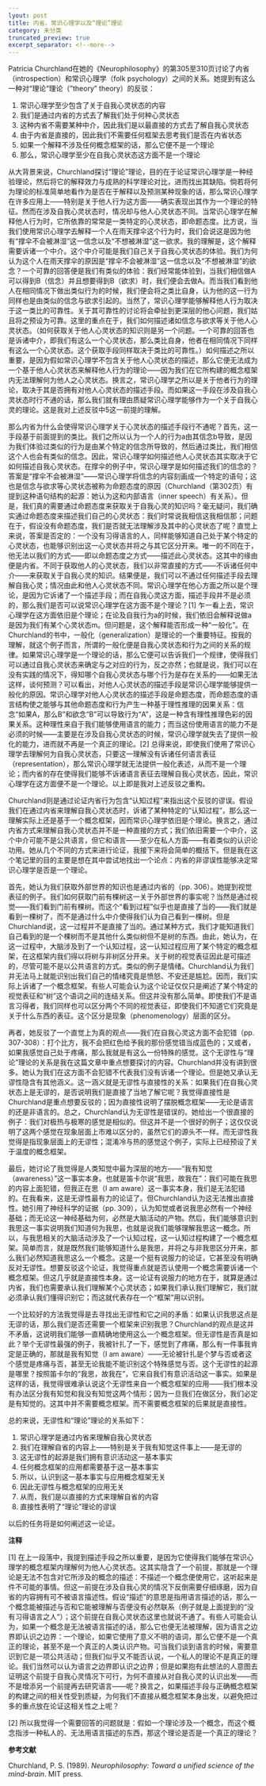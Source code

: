 ```yaml
---
lyout: post
title: 内省、常识心理学以及“理论”理论
category: 未分类
truncated_preview: true
excerpt_separator: <!--more-->
---
```


Patricia Churchland在她的《Neurophilosophy》的第305至310页讨论了内省（introspection）和常识心理学（folk psychology）之间的关系。她提到有这么一种对“理论”理论（”theory” theory）的反驳：

1. 常识心理学至少包含了关于自我心灵状态的内容
2. 我们是通过内省的方式去了解我们处于何种心灵状态
3. 这种内省不需要某种中介，因此我们是以最直接的方式去了解自我心灵状态
4. 由于内省是直接的，因此我们不需要任何框架去思考我们是否在内省状态
5. 如果一个解释不涉及任何概念框架的话，那么它便不是一个理论
6. 那么，常识心理学至少在自我心灵状态这方面不是一个理论

<!--more-->

从大背景来说，Churchland探讨“理论”理论，目的在于论证常识心理学是一种经验理论，然后将它的解释效力与成熟的科学理论对比，进而找出其缺陷。倘若将何为理论的标准简单地看作为是否在于解释以及预测某种现象的话，那么常识心理学在许多应用上——特别是关于他人行为这方面——确实表现出其作为一个理论的特征。然而在涉及自我心灵状态时，情况却与他人心灵状态不同。当常识心理学在解释他人行为时，它所依靠的常常是一类特定的心灵状态，即命题态度。比方说，当我们使用常识心理学去解释一个人在雨天撑伞这个行为时，我们会说这是因为他有“撑伞不会被淋湿”这一信念以及“不想被淋湿”这一欲求。我的理解是，这个解释需要诉诸一个中介。这个中介可能是我们自己关于自我心灵状态的体验。我们为何认为这个人在雨天撑伞的原因是“撑伞不会被淋湿”这一信念以及“不想被淋湿”的欲念？一个可靠的回答便是我们有类似的体验：我们经常能体验到，当我们相信做A可以得到B（信念）并且想要得到B（欲求）时，我们便会去做A。而当我们看到他人在相同情况下做出类似行为的时候，我们便会将之类比自身，认为他的这一行为同样也是由类似的信念与欲求引起的。当然了，常识心理学能够解释他人行为取决于这一类比的可靠性。关于其可靠性的讨论将会牵扯到更深层的他心问题，我们姑且将之预设为可靠。这里的重点在于，我们如何描述诸如信念与欲求等关于他人心灵状态。（如何获取关于他人心灵状态的知识则是另一个问题。一个可靠的回答也是诉诸中介，即我们有这么一个心灵状态，那么类比自身，他者在相同情况下同样有这么一个心灵状态。这个获取手段同样取决于类比的可靠性。）如何描述之所以重要，是因为假如常识心理学不包含关于他人心灵状态的描述，那么它便无法成为一个基于他人心灵状态来解释他人行为的理论——因为我们在它所构建的概念框架内无法理解何为他人之心灵状态。换言之，常识心理学之所以是关于他者行为的理论，取决于其是否拥有对他人心灵状态的描述手段。而如果这一手段在涉及自我心灵状态时行不通的话，那么我们就有理由质疑常识心理学能够作为一个关于自我心灵的理论。这是我对上述反驳中5这一前提的理解。

那么内省为什么会使得常识心理学关于心灵状态的描述手段行不通呢？首先，这一手段基于前面提到的类比。我们之所以认为一个人的行为a由其信念b导致，是因为我们体验过类似的行为是由某个特定的信念所导致的，然后通过类比，我们相信这个人也会有类似的信念。因此，常识心理学如何描述他人心灵状态其实取决于它如何描述自我心灵状态。在撑伞的例子中，常识心理学是如何描述我们的信念的？答案是“撑伞不会被淋湿”——常识心理学将信念的内容刻画成一个特定的语句；这也是信念与欲求等心灵状态被称为命题态度的原因（Churchland（第302页）有提到这种语句结构的起源：她认为这和内部语言（inner speech）有关系）。但是，我们真的需要通过命题态度来获取关于自我心灵的知识吗？毫无疑问，我们确实通过命题态度来描述我们自己的心灵状态：我们时常说我相信这我相信那；问题在于，假设没有命题态度，我们是否就无法理解涉及其中的心灵状态了呢？直觉上来说，答案是否定的：一个没有习得语言的人，同样能够知道自己处于某个特定的心灵状态，也能够识别出这一心灵状态并将之与其它区分开来。唯一的不同在于，他无法以我们的方式——即以命题态度之方式——描述此心灵状态。这其中的缘由便是内省。不同于获取他人的心灵状态，我们以非常直接的方式——不诉诸任何中介——来获取关于自我心灵的知识。结果便是，我们可以不通过任何描述手段去理解自我心灵；情况由此和他人心灵状态不同。常识心理学在他心方面之所以是个理论，是因为它诉诸了一个描述手段；而在自我心灵这方面，描述手段并不是必须的，那么我们是否可以说常识心理学在这方面不是个理论？[1] 乍一看上去，常识心理学在这方面依旧是个理论；在论及自我行为a的时候，我们依旧会解释说做a是因为我们有某个心灵状态m。但问题是，这个解释能否形成一种“一般化”。在Churchland的书中，一般化（generalization）是理论的一个重要特征。按我的理解，就这个例子而言，所谓的一般化便是自我心灵状态和行为之间的关系的规律。如果常识心理学是一个理论的话，那么它便可以告诉我们一个规律，使得我们可以通过自我心灵状态来确定与之对应的行为，反之亦然；也就是说，我们可以在没有实践的情况下，得知哪个自我心灵状态与哪个行为是存在关系的——如果无法这样，谈何预测？可以看出，对他人心灵状态的描述手段是常识心理学能够提供一般化的原因。常识心理学对他人心灵状态的描述手段是命题态度，而命题态度的语言结构使之能够与其他命题态度和行为产生一种基于理性推理的因果关系：信念“如果A，那么B”和欲念“B”可以导致行为“A”，这是一种含有理性推理色彩的因果关系。这种理性来自于我们能够使用语言的能力；而当这份使用语言的能力不是必须的时候——主要是在涉及自我心灵状态的时候，常识心理学就失去了提供一般化的能力，进而就不再是一个真正的理论。[2] 总得来说，即使我们使用了常识心理学去理解何为自我心灵状态，只要这一理解没有诉诸任何语言表征（representation），那么常识心理学就无法提供一般化表述，从而不是一个理论；而内省的存在使得我们能够不诉诸语言表征去理解自我心灵状态，因此，常识心理学在这方面便不是一个理论。以上即是我对上述反驳之重构。

Churchland则是通过论证内省行为包含“认知过程”来指出这个反驳的谬误。假设我们在通过内省来理解自我心灵状态时，诉诸了某种特定的“认知过程”，那么这一理解实际上还是基于一个概念框架，因而常识心理学依旧是个理论。换言之，通过内省方式来理解自我心灵状态并不是一种直接的方式；我们依旧需要一个中介，这个中介可能不是公共语言，但它和语言——至少在私人方面——有着类似的认识论功用。她从几个不同的方式来进行论证，我接下来将会简单的概括下。但是我在这个笔记里的目的主要是想在其中尝试地找出一个论点：内省的非谬误性能够决定常识心理学是否是一个理论。

首先，她认为我们获取外部世界的知识也是通过内省的（pp. 306）。她提到视觉表征的例子。我们如何获取门前有棵树这一关于外部世界的事实呢？当然是通过视觉——我们看到门前有棵树。而这个“看到过程”似乎也是直接了当的——我们就是看到一棵树了，而不是通过什么中介使得我们认为自己看到一棵树。但是Churchland说，这一过程并不是直接了当的。通过某种方式，我们才能知道我们自己看到的是一个棵树而不是其他什么类似树但不是树的东西。由此，她认为，在这一过程中，大脑涉及到了一个认知过程，这一认知过程应用了某个特定的概念框架，在这框架内我们得以将树与非树区分开来。关于树的视觉表征因此是可描述的，尽管可能不是以公共语言的方式。类似的例子是情绪。Churchland认为我们并无法马上就能识别出我们自己的情绪究竟是愤怒、不安还是尴尬。因而，我们实际上诉诸了一个概念框架。有些人可能会认为这个论证仅仅只是阐述了某个特定的视觉表征和“树”这个语词之间的连结关系。但这并没有那么简单。即使我们不是语言习得者，我们同样也可以区分两个不同的视觉表征，即使我们不知道它们究竟是关于什么东西的表征。这个区分是现象（phenomenology）层面的区分。

再者，她反驳了一个直觉上为真的观点——我们在自我心灵这方面不会犯错（pp. 307-308）：打个比方，我不会把红色给予我的那份感觉错当成蓝色的；又或者，如果我感觉自己处于疼痛，那么我就是有这么一份特殊的感觉。这个无谬性与“理论”理论的关系是我在这篇文章中重点想要探讨的内容。Churchland并没有讲到很多。她认为我们在这方面不会犯错不代表我们没有诉诸一个理论。但是她又承认无谬性隐含有其他涵义。这一涵义就是无谬性与直接性的关系：如果我们在自我心灵状态上是无谬的，是否说明我们是直接了当地了解它呢？我觉得直接性是Churchland是重点想要反驳的；因为直接性说明了摆脱概念框架——无论是语言的还是非语言的。总之，Churchland认为无谬性是错误的。她给出一个很直接的例子：我们对极热与极寒的感觉是相似的。但这并不是一个很好的例子；这仅仅说明了这两个感觉在现象层面上市难以区分的，虽然它们的源头不一样。而无谬性我觉得是指现象层面上的无谬性；混淆冷与热的感觉这个例子，实际上已经预设了关于温度的概念框架。

最后，她讨论了我觉得是人类知觉中最为深层的地方——“我有知觉（awareness）”这一事实本身。也就是笛卡尔说“我思，故我在”：我们可能在我思的内容上面犯错，但我正在思（I am aware）这一事实本身，我们是无法犯错的。在我看来，这是无谬性最有力的论证了。但Churchland认为这无法推出直接性。她引用了神经科学的证据（pp. 309），认为知觉或者说我思必然有一个神经基础；而无论这一神经基础为何，必然是大脑活动的产物。然后，我们能够意识到我思这一事实说明我们知道何为我思，也就是说我们能够理解我思这一概念。所以，与我思相关的大脑活动涉及了一个认知过程，这一认知过程构建了一个概念框架。简单而言，就是既然我们能够知道什么是我思，并将之与非我思区分开来，那么我们必然知道我思这么一个概念。这是一个挺有说服力的论证，它甚至没有明确反对无谬性。想要反驳这个论证，我觉得重点就是否认使用一个概念需要诉诸一个概念框架。但这几乎就是直接性本身。这一论证有说服力的地方在于，就算是通过内省，我们也需要承认我们理解某个心灵状态；如果我们承认我们理解它，我们就必须承认我们懂得识别它；而这就代表存在一个“框架”用以识别。

一个比较好的方法我觉得是去寻找出无谬性和它之间的矛盾：如果认识我思这点是无谬的话，那么我们是否还需要一个框架来识别我思？Churchland的观点是这并不矛盾，这说明我们能够一直精确地使用这么一个概念框架。但无谬性是否真是如此？举个无谬性最强的例子，我被针扎了一下，感觉到了疼痛，那么有一件事我肯定是正确的，那就是我有知觉（I am aware）——无论被针扎是个梦与否或者这个感觉是疼痛与否，甚至无论我能不能识别这个特殊感觉与否。这个无谬性的起源是哪里？按照笛卡尔的“我思，故我在”，它来自我们有意识活动这一事实。如果是这样的话，我觉得很难承认说这个无谬性来自一个概念框架的应用——我们根本没有办法区分我有知觉和我没有知觉这两个情形；因为一旦我们在做区分，我们必定是有知觉的。这其中并不需要概念框架。而不需要概念框架的后果就是直接性。

总的来说，无谬性和“理论”理论的关系如下：

1. 常识心理学是通过内省来理解自我心灵状态
2. 我们在理解自省的内容上——特别是关于我有知觉这件事上——是无谬的
3. 这无谬性的起源是我们拥有意识活动这一基本事实
4. 任何概念框架的应用都需要基于这一基本事实
5. 所以，认识到这一基本事实与应用概念框架无关
6. 因此无谬性与概念框架的应用无关
7. 从而，我们是以直接的方式来理解自省的内容
8. 直接性表明了“理论”理论的谬误

以后的任务将是如何阐述这一论证。

**注释**

[1] 在上一段落中，我提到描述手段之所以重要，是因为它使得我们能够在常识心理学的概念框架内理解何为他人心灵状态。这其实隐含了一个前提，那就是一个理论是无法不包含对它所涉及的概念的描述：不描述一个概念便使用它，这听起来是件不可能的事情。但这一前提在涉及自我心灵的情况下反倒需要仔细琢磨，因为自省的内容拥有可不被语言描述性。假设“描述”的意思是指用语言描述的话，那么一个概念能被描述与否和它能被理解与否便没有必然联系（例子就是上面提到的“没有习得语言之人”）；这个前提在自我心灵状态这里也就说不通了。有些人可能会认为，如果一个概念是无法被语言描述的话，那么它也便无法被理解，因为语言之边界即认识之边界：一个理论，如果它使用了意义不明的语词，那么它便不是一个真正的理论，甚至不是一个真正的人类认识产物。可当我们谈到语言的时候，需要意识到它是一项公共活动；但我们似乎又不能否认说，一个私人的理论不是真正的理论。我们当然可以认为语言之边界即认识之边界；但是如果抱有此想法的人意图去证明这个前提于自我心灵情况下可行，为何不直接从对自我心灵的认识出发——而不是增添另一个前提再去研究语言——呢？换言之，如果描述手段与正确概念框架的构建之间的相关性受到质疑，为何我们不直接从概念框架本身出发，以避免把过多的重点放在论证这相关性之上呢？

[2] 所以我觉得一个需要回答的问题就是：假如一个理论涉及一个概念，而这个概念指涉一种私人的、无法用语言描述的东西，那这个理论是否是一个真正的理论？

**参考文献**

Churchland, P. S. (1989). _Neurophilosophy: Toward a unified science of the mind-brain_. MIT press.